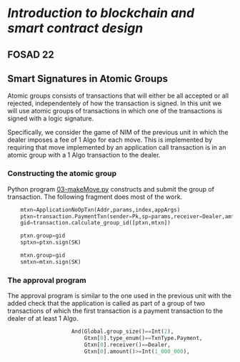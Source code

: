 # *Introduction to blockchain and smart contract design*
## FOSAD 22 ##

## Smart Signatures in Atomic Groups ##

Atomic groups consists of transactions that will either be all accepted
or all rejected, independentely of how the transaction is signed.
In this unit we will use atomic groups of transactions in which 
one of the transactions is signed with a logic signature.

Specifically, we consider the game of NIM of the previous unit in which
the dealer imposes a fee of 1 Algo for each move. This is implemented
by requiring that move implemented by an application call transaction is
in an atomic group with a 1 Algo transaction to the dealer.

### Constructing the atomic group ###
Python program [03-makeMove.py](03-makeMove.py) constructs and submit
the group of transaction. The following fragment does most of the work.

```python
    mtxn=ApplicationNoOpTxn(Addr,params,index,appArgs)
    ptxn=transaction.PaymentTxn(sender=Pk,sp=params,receiver=Dealer,amt=1_000_000)
    gid=transaction.calculate_group_id([ptxn,mtxn])

    ptxn.group=gid
    sptxn=ptxn.sign(SK)

    mtxn.group=gid
    smtxn=mtxn.sign(SK)
```


### The approval program ###
The approval program is similar to the one used in the previous unit
with the added check that the application is called as part
of a group of two transactions of which the first transaction
is a payment transaction to the dealer of at least 1 Algo.

```python
                    And(Global.group_size()==Int(2),
                        Gtxn[0].type_enum()==TxnType.Payment,
                        Gtxn[0].receiver()==Dealer,
                        Gtxn[0].amount()>=Int(1_000_000),
```
